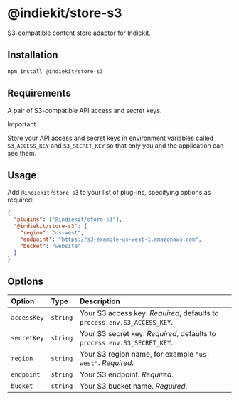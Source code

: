 # @indiekit/store-s3

S3-compatible content store adaptor for Indiekit.

## Installation

`npm install @indiekit/store-s3`

## Requirements

A pair of S3-compatible API access and secret keys.

> [!IMPORTANT]
> Store your API access and secret keys in environment variables called `S3_ACCESS_KEY` and `S3_SECRET_KEY` so that only you and the application can see them.

## Usage

Add `@indiekit/store-s3` to your list of plug-ins, specifying options as required:

```json
{
  "plugins": ["@indiekit/store-s3"],
  "@indiekit/store-s3": {
    "region": "us-west",
    "endpoint": "https://s3-example-us-west-1.amazonaws.com",
    "bucket": "website"
  }
}
```

## Options

| Option      | Type     | Description                                                              |
| :---------- | :------- | :----------------------------------------------------------------------- |
| `accessKey` | `string` | Your S3 access key. _Required_, defaults to `process.env.S3_ACCESS_KEY`. |
| `secretKey` | `string` | Your S3 secret key. _Required_, defaults to `process.env.S3_SECRET_KEY`. |
| `region`    | `string` | Your S3 region name, for example `"us-west"`. _Required_.                |
| `endpoint`  | `string` | Your S3 endpoint. _Required_.                                            |
| `bucket`    | `string` | Your S3 bucket name. _Required_.                                         |
